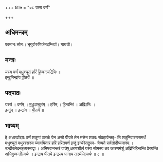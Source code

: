 +++
title = "०८ यस्य वर्णं"

+++
## अधिमन्त्रम्
पवमानः सोमः। भृगुर्वारुणिर्जमदग्निर्वा। गायत्री।

## मन्त्रः
यस्य॒ वर्णं॑ मधु॒श्चुतं॒ हरिं॑ हि॒न्वन्त्यद्रि॑भिः ।  
इन्दु॒मिन्द्रा॑य पी॒तये॑ ॥

## पदपाठः
यस्य॑ । वर्ण॑म् । म॒धु॒ऽश्चुत॑म् । हरि॑म् । हि॒न्वन्ति॑ । अद्रि॑ऽभिः ।  
इन्दु॑म् । इन्द्रा॑य । पी॒तये॑ ॥

## भाष्यम्
हे अध्वर्य्वादयः वर्णं शत्रूणां वारकं येन असौ पीयते तेन मत्तेन शत्रवः संप्रहार्यन्तइ- ति शत्रुनिवारणसमर्थं मधुश्चुतं मधुररसस्य च्यावयितारं हरिं हरितवर्णं इन्दुं इन्धेरेतद्रूपम- त्रेष्यते सर्वतोदीप्यमानम् । उन्दीक्लेदनइत्यस्माद्वा । अभिषवानन्तरं पात्रेषु क्षरणशीलं यस्य सोमस्य तव कारणमंशुं अद्रिभिर्हिन्वन्ति प्रेरयन्ति अभिषुण्वन्तीत्यर्थः । इन्द्राय पीतये इन्द्रस्य पानाय तदर्थमित्यर्थः ॥ ८ ॥